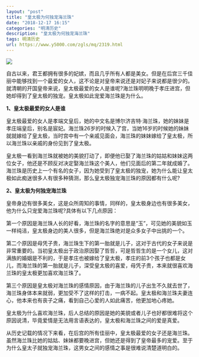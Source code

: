 ```yaml
---
layout: "post"
title: "皇太极为何独宠海兰珠"
date: "2018-12-17 16:15"
categories: "明清历史"
description: "皇太极为何独宠海兰珠"
tags: 明清历史
url: https://www.y5000.com/zgls/mq/2319.html
---
```






[![](https://img.y5000.com/uploads/allimg/160413/4-1604131430441X.jpg)](https://www.y5000.com)

自古以来，君王都拥有很多的妃嫔，而且几乎所有人都是美女。但是在后宫三千佳丽中能够找到一个最爱的女人，这不论是对皇帝来说还是对妃子来说都是很少的。就清朝的开国皇帝来说，皇太极最爱的女人是谁呢?海兰珠明明晚于孝庄进宫，但她却得到了皇太极的独宠。皇太极如此宠爱海兰珠是为什么。

**1、皇太极最爱的女人是谁**

皇太极最爱的女人是孝端文皇后，她的中文名是博尔济吉特·海兰珠，她的妹妹是孝庄端皇后，别名是宸妃。海兰珠26岁的时候入了宫，当她16岁的时候她的妹妹就就嫁给了皇太极，当时宫中有一个亲戚见面会，海兰珠的妹妹嫁给了皇太极，所以海兰珠以亲戚的身份见到了皇太极。

皇太极一看到海兰珠就被她的美貌打动了，即便他已娶了海兰珠的姑姑和妹妹这两位女子，他还是不顾反对决定娶海兰珠这个美人，他们见面后的第二年就成婚了。海兰珠是历史上一个有名的女子，因为她受到了皇太极的独宠，她为什么能让皇太极如此痴迷很多人有很多种猜测，那么皇太极独宠海兰珠的原因都有什么呢?

**2、皇太极为何独宠海兰珠**

皇帝身边有很多美女，这是众所周知的事情，同样的，皇太极身边也有很多美女，他为什么只宠爱海兰珠呢?具体有以下几点原因：

第一个原因是海兰珠人长的好看，海兰珠的名字的意思是“玉”，可见她的美貌如玉一样纯洁，皇太极身边的美人很多，但是海兰珠绝对是众多女子中出挑的一个。

第二个原因是母凭子贵，海兰珠生下的第一胎就是儿子，这对于古代的女子来说是非常重要的。当初皇太极出于政治原因娶了哲哲，可是哲哲生的是一个女儿，这对满族的婚姻是不利的，于是孝庄也被嫁给了皇太极，孝庄的前3个孩子也都是女儿，而海兰珠的第一胎就是儿子，深受皇太极的喜爱，母凭子贵，本来就很喜欢海兰珠的皇太极更加喜欢海兰珠了。

第三个原因是皇太极对海兰珠的感情原因，由于海兰珠的儿子出生不久就去世了，海兰珠身体本来就弱，更加受不了这样的打击，一病不起。皇太极和海兰珠夫妻连心，他本来也有丧子之痛，看到自己心爱的人如此痛苦，他更加地心疼她。

皇太极为什么喜欢海兰珠，后人总结的原因是她的美貌或者儿子也好都很难将这个原因说清，毕竟爱情是无法用言语表达的，皇太极和海兰珠之间的爱是真爱。

从历史记载的情况下来看，在后宫的所有佳丽中，皇太极最爱的女子还是海兰珠。虽然海兰珠比她的姑姑、妹妹都要晚进宫，但她还是得到了皇帝最多的宠爱。至于为什么皇太子就独宠海兰珠，这男女之间的感情之事是很难说清楚道明白的。
